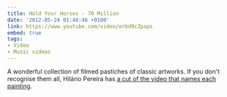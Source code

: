 ```yaml
---
title: Hold Your Horses - 70 Million
date: '2012-05-24 01:48:46 +0100'
link: https://www.youtube.com/video/erbd9cZpxps
embed: true
tags:
- Video
- Music videos
---
```

A wonderful collection of filmed pastiches of classic artworks. If you don't recognise them all, Hilário Pereira has [a cut of the video that names each painting][1].

[1]: https://www.youtube.com/video/x2UbD4ol44k
